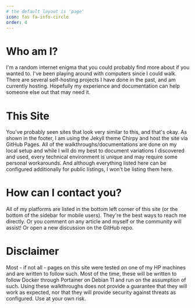 ```yaml
---
# the default layout is 'page'
icon: fas fa-info-circle
order: 4
---
```


# Who am I?
I'm a random internet enigma that you could probably find more about if you wanted to. I've been playing around with computers since I could walk. There are several self-hosting projects I have done in the past, and am currently hosting. Hopefully my experience and documentation can help someone else out that may need it.

# This Site
You've probably seen sites that look very similar to this, and that's okay. As shown in the footer, I am using the Jekyll theme Chirpy and host the site via GitHub Pages. All of the walkthroughs/documentations are done on my local setup and while I will do my best to document variations I discovered and used, every technical environment is unique and may require some personal workarounds. And although everything listed here can be configured additionally for public listings, I won't be listing them here.

# How can I contact you?
All of my platforms are listed in the bottom left corner of this site (or the bottom of the sidebar for mobile users). They're the best ways to reach me directly. Or you comment on any article and myself or the community will assist! Or open a new discussion on the GitHub repo.

# Disclaimer
Most - if not all - pages on this site were tested on one of my HP machines and are written to follow such. Most of the time, these will be written to follow Docker through Portainer on Debian 11 and run on the assumption of such. Using these walkthroughs does not provide a guarantee that they will work as expected, nor that they will provide security against threats as configured. Use at your own risk.